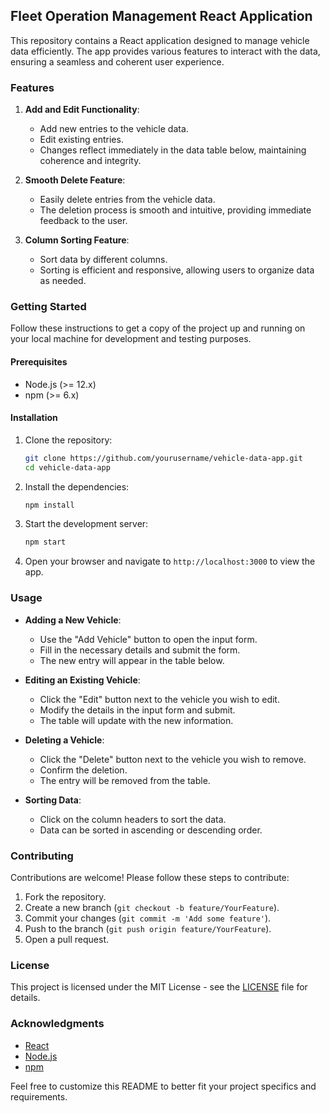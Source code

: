 ## Fleet Operation Management React Application

This repository contains a React application designed to manage vehicle data efficiently. The app provides various features to interact with the data, ensuring a seamless and coherent user experience.

### Features

1. **Add and Edit Functionality**:
   - Add new entries to the vehicle data.
   - Edit existing entries.
   - Changes reflect immediately in the data table below, maintaining coherence and integrity.

2. **Smooth Delete Feature**:
   - Easily delete entries from the vehicle data.
   - The deletion process is smooth and intuitive, providing immediate feedback to the user.

3. **Column Sorting Feature**:
   - Sort data by different columns.
   - Sorting is efficient and responsive, allowing users to organize data as needed.

### Getting Started

Follow these instructions to get a copy of the project up and running on your local machine for development and testing purposes.

#### Prerequisites

- Node.js (>= 12.x)
- npm (>= 6.x)

#### Installation

1. Clone the repository:

   ```bash
   git clone https://github.com/yourusername/vehicle-data-app.git
   cd vehicle-data-app
   ```

2. Install the dependencies:

   ```bash
   npm install
   ```

3. Start the development server:

   ```bash
   npm start
   ```

4. Open your browser and navigate to `http://localhost:3000` to view the app.

### Usage

- **Adding a New Vehicle**:
  - Use the "Add Vehicle" button to open the input form.
  - Fill in the necessary details and submit the form.
  - The new entry will appear in the table below.

- **Editing an Existing Vehicle**:
  - Click the "Edit" button next to the vehicle you wish to edit.
  - Modify the details in the input form and submit.
  - The table will update with the new information.

- **Deleting a Vehicle**:
  - Click the "Delete" button next to the vehicle you wish to remove.
  - Confirm the deletion.
  - The entry will be removed from the table.

- **Sorting Data**:
  - Click on the column headers to sort the data.
  - Data can be sorted in ascending or descending order.

### Contributing

Contributions are welcome! Please follow these steps to contribute:

1. Fork the repository.
2. Create a new branch (`git checkout -b feature/YourFeature`).
3. Commit your changes (`git commit -m 'Add some feature'`).
4. Push to the branch (`git push origin feature/YourFeature`).
5. Open a pull request.

### License

This project is licensed under the MIT License - see the [LICENSE](LICENSE) file for details.

### Acknowledgments

- [React](https://reactjs.org/)
- [Node.js](https://nodejs.org/)
- [npm](https://www.npmjs.com/)

Feel free to customize this README to better fit your project specifics and requirements.
